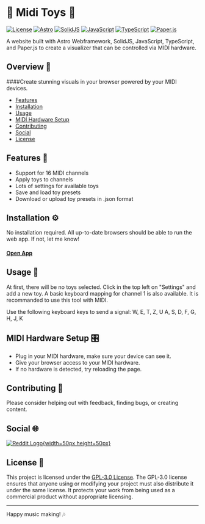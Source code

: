 # 🎵 Midi Toys 🎵 

[![License](https://img.shields.io/badge/License-GPL--3.0-blue.svg)](LICENSE)
[![Astro](https://img.shields.io/badge/Astro-🚀-red.svg)](https://astro.build/)
[![SolidJS](https://img.shields.io/badge/SolidJS-💚-4DCD51.svg)](https://www.solidjs.com/)
[![JavaScript](https://img.shields.io/badge/JavaScript-🟡-F7DF1E.svg)](https://developer.mozilla.org/en-US/docs/Web/JavaScript)
[![TypeScript](https://img.shields.io/badge/TypeScript-🔷-007ACC.svg)](https://www.typescriptlang.org/)
[![Paper.js](https://img.shields.io/badge/Paper.js-🖤-black.svg)](http://paperjs.org/)

A website built with Astro Webframework, SolidJS, JavaScript, TypeScript, and Paper.js to create a visualizer that can be controlled via MIDI hardware.

## Overview 📖
####Create stunning visuals in your browser powered by your MIDI devices.

- [Features](##features)
- [Installation](#installation)
- [Usage](#usage)
- [MIDI Hardware Setup](#midi-hardware-setup)
- [Contributing](#contributing)
- [Social](#social)
- [License](#license)


## Features 🚀
- Support for 16 MIDI channels
- Apply toys to channels
- Lots of settings for available toys
- Save and load toy presets
- Download or upload toy presets in .json format

## Installation ⚙️
No installation required. All up-to-date browsers should be able to run the web app. If not, let me know!

#### [Open App](https://artibex.github.io/MidiToys/)

## Usage 🎹
At first, there will be no toys selected. Click in the top left on "Settings" and add a new toy.
A basic keyboard mapping for channel 1 is also available. It is recommanded to use this tool with MIDI.

Use the following keyboard keys to send a signal:
W, E, T, Z, U
A, S, D, F, G, H, J, K

## MIDI Hardware Setup 🎛️
- Plug in your MIDI hardware, make sure your device can see it.
- Give your browser access to your MIDI hardware.
- If no hardware is detected, try reloading the page.

## Contributing 🤝
Please consider helping out with feedback, finding bugs, or creating content.

## Social 🌐
[![Reddit Logo](https://www.redditstatic.com/about/assets/reddit-logo.png){width=50px height=50px}](https://www.reddit.com/r/miditoys/)

## License 📄
This project is licensed under the [GPL-3.0 License](LICENSE). The GPL-3.0 license ensures that anyone using or modifying your project must also distribute it under the same license. It protects your work from being used as a commercial product without appropriate licensing.

---

Happy music making! 🎶
